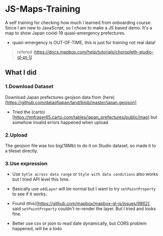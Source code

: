 # JS-Maps-Training
A self training for checking how much I learned from onboarding course.
Since I am new to JavaScript, so I chose to make a JS based demo.
It's a map to show Japan covid-19 quasi-emergency prefectures.

* quasi-emergency is OUT-OF-TIME, this is just for training not real data!

> refered :https://docs.mapbox.com/help/tutorials/choropleth-studio-gl-pt-1/
## What I did

### 1.Download Dataset
Download Japan prefectures geojson data from (here)[https://github.com/dataofjapan/land/blob/master/japan.geojson]

* Tried the (carto)[https://tmfraser65.carto.com/tables/japan_prefectures/public/map] but somehow invalid errors happened when upload

### 2.Upload
The geojson file was too big(18Mb) to do it on Studio dataset, so made it to a tileset directly.

### 3.Use expression
* Use `Sytle across data range` or `Style with data conditions` also works but I tried API level this time.

* Basically use `addLayer` will be normal but I want to try `setPaintProperty` to see if it works.

* Found (this)[https://github.com/mapbox/mapbox-gl-js/issues/9862], said `setPaintProperty` couldn't re-render the layer. But I tried and looks fine.

* Better use csv or json to read date dynamically, but CORS problem happened, will be a todo
